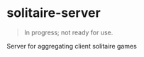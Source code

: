 # solitaire-server

> In progress; not ready for use.

Server for aggregating client solitaire games
